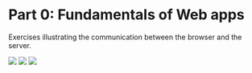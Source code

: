 # Part 0: Fundamentals of Web apps

Exercises illustrating the communication between the browser and the server.

![](/part0/P0_EX_04.jpeg)
![](/part0/P0_EX_05.jpeg)
![](/part0/P0_EX_06.jpeg)